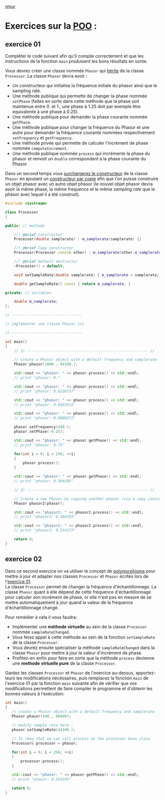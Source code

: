 <p><sup><a href="../readme.md">retour</a></sup></p>

# Exercices sur la [POO](../POO_concepts.md) :

## exercice 01

Compléter le code suivant afin qu'il compile correctement et que les instructions de la fonction `main` produisent les bons résultats en sortie.  

Vous devrez créer une classe nommée `Phasor` qui [hérite](../POO_inheritance.md) de la classe `Processor`.
La classe `Phasor` devra avoir :
 - Un constructeur qui initialise la fréquence initiale du phasor ainsi que le sampling rate.
 - Une méthode publique qui permette de changer la phase nommée `setPhase` (faites en sorte dans cette méthode que la phase soit maintenue entre 0. et 1., une phase à 1.25 doit par exemple être equivalente à une phase à 0.25).
 - Une méthode publique pour demander la phase courante nommée `getPhase`.
 - Une méthode publique pour changer la fréquence du Phasor et une autre pour demander la fréquence courante nommées respectivement `setFrequency` et `getFrequency`.
 - Une méthode privée qui permette de calculer l'incrément de phase nommée `computeIncrement`.
 - Une méthode publique nommée `process` qui incrémente la phase du phasor et renvoit un `double` correspondant à la phase courante du Phasor.

Dans un second temps vous [surchargerez le constructeur](../POO_object_construction_and_destruction.md#surcharge-de-constructeur) de la classe `Phasor` en ajoutant un [constructeur par copie](../POO_object_construction_and_destruction.md#constructeur-par-copie) afin que l'on puisse construire un objet phasor avec un autre objet phasor (le nouvel objet phasor devra avoir la même phase, la même frequence et le même *sampling rate* que le phasor avec lequel il a été construit).


```cpp
#include <iostream>

class Processor
{

public: // methods

    //! @brief Constructor
    Processor(double samplerate) : m_samplerate(samplerate) {}

    //! @brief Copy constructor
    Processor(Processor const& other) : m_samplerate(other.m_samplerate) {}

    //! @brief Default destructor
    ~Processor() = default;

    void setSampleRate(double samplerate) { m_samplerate = samplerate; }

    double getSampleRate() const { return m_samplerate; }

private: // variables

    double m_samplerate;
};

// --------------------------------

// implémenter une classe Phasor ici

// --------------------------------

int main()
{
    // 1) ------------------------------------------------------- //

    // create a Phasor object with a default frequency and samplerate
    Phasor phasor(1000., 44100.);

    std::cout << "phasor: " << phasor.process() << std::endl;
    // print "phasor: 0."

    std::cout << "phasor: " << phasor.process() << std::endl;
    // print "phasor: 0.0226757"

    std::cout << "phasor: " << phasor.process() << std::endl;
    // print "phasor: 0.0453515"

    std::cout << "phasor: " << phasor.process() << std::endl;
    // print "phasor: 0.0680272"

    phasor.setFrequency(440.);
    phasor.setPhase(-0.25);

    std::cout << "phasor: " << phasor.getPhase() << std::endl;
    // print "phasor: 0.75"

    for(int i = 0; i < 256; ++i)
    {
        phasor.process();
    }

    std::cout << "phasor: " << phasor.getPhase() << std::endl;
    // print "phasor: 0.304195"

    // 2) ------------------------------------------------------- //

    // Create a new Phasor by copying another phasor (via a copy constructor)
    Phasor phasor2(phasor);

    std::cout << "phasor2: " << phasor2.process() << std::endl;
    // print "phasor2: 0.304195"

    std::cout << "phasor2: " << phasor2.process() << std::endl;
    // print "phasor2: 0.314172"

    return 0;
}
```

## exercice 02

Dans ce second exercice on va utiliser le concept de [polymorphisme](../POO_polymorphism.md) pour mettre à jour et adapter nos classes `Processor` et `Phasor` écrites lors de l'[exercice 01](#exercice-01).  
La classe `Processor` permet de changer la fréquence d'échantillonnage. La classe `Phasor` quant à elle dépend de cette fréquence d'échantillonnage pour calculer son incrément de phase, or elle n'est pas en mesure de se mettre automatiquement à jour quand la valeur de la fréquence d'échantillonnage change.

Pour remédier à cela il vous faudra:

 - Implémenter une **méthode virtuelle** au sein de la classe `Processor` nommée `sampleRateChanged`.
 - Vous ferez appel à cette méthode au sein de la fonction `setSampleRate` de la classe `Processor`.
 - Vous devrez ensuite spécialiser la méthode `sampleRateChanged` dans la classe `Phasor` pour mettre à jour la valeur d'incrément de phase.
 - Profitez-en enfin pour faire en sorte que la méthode `process` devienne une **methode virtuelle pure** de la classe `Processor`.

 Gardez les classes `Processor` et `Phasor` de l'exercice au-dessus, apportez-leurs les modifications nécéssaires, puis remplacez la fonction `main` de l'exercice 01 par la fonction `main` suivante afin de vérifier que vos modifications permettent de faire compiler le programme et d'obtenir les bonnes valeurs à l'exécution:

 ```cpp
 int main()
{
    // create a Phasor object with a default frequency and samplerate
    Phasor phasor(440., 96000);

    // modify sample rate here :
    phasor.setSampleRate(44100.);

    // To show that we can call process on the processor base class
    Processor& processor = phasor;

    for(int i = 0; i < 256; ++i)
    {
        processor.process();
    }

    std::cout << "phasor: " << phasor.getPhase() << std::endl;
    // print "phasor: 0.554195"

    return 0;
}
 ```
